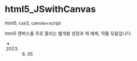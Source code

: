# html5_JSwithCanvas
html5, css3, canvas+script

html5 캔버스를 주로 올리는 웹개발 성장과 제 예제, 작품 모음입니다.
- 2023. 06. 05 
